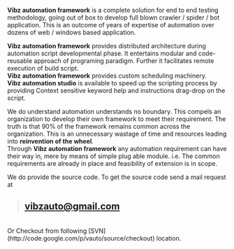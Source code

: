 **Vibz automation framework** is a complete solution for end to end testing methodology, going out of box to develop full blown crawler / spider / bot application. This is an outcome of years of expertise of automation over dozens of web / windows based application.<p />
**Vibz automation framework** provides distributed architecture during automation script developmental phase. It entertains modular and code-reusable approach of programing paradigm. Further it facilitates remote execution of build script.<br />
**Vibz automation framework** provides custom scheduling machinery.<br />
**Vibz automation studio** is available to speed up the scripting process by providing Context sensitive keyword help and instructions drag-drop on the script.<p />
We do understand automation understands no boundary. This compels an organization to develop their own framework to meet their requirement. The truth is that 90% of the framework remains common across the organization. This is an unnecessary wastage of time and resources leading into **reinvention of the wheel**.<br />
Through **Vibz automation framework** any automation requirement can have their way in, mere by means of simple plug able module. i.e. The common requirements are already in place and feasibility of extension is in scope. <p />

We do provide the source code. To get the source code send a mail request at

> ## vibzauto@gmail.com ##
<br />
Or Checkout from following [SVN](http://code.google.com/p/vauto/source/checkout) location.